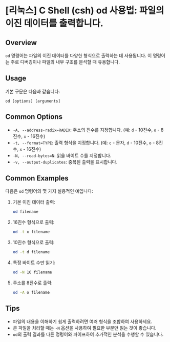 # [리눅스] C Shell (csh) od 사용법: 파일의 이진 데이터를 출력합니다.

## Overview
`od` 명령어는 파일의 이진 데이터를 다양한 형식으로 출력하는 데 사용됩니다. 이 명령어는 주로 디버깅이나 파일의 내부 구조를 분석할 때 유용합니다.

## Usage
기본 구문은 다음과 같습니다:
```
od [options] [arguments]
```

## Common Options
- `-A, --address-radix=RADIX`: 주소의 진수를 지정합니다. (예: `d` - 10진수, `o` - 8진수, `x` - 16진수)
- `-t, --format=TYPE`: 출력 형식을 지정합니다. (예: `c` - 문자, `d` - 10진수, `o` - 8진수, `x` - 16진수)
- `-N, --read-bytes=N`: 읽을 바이트 수를 지정합니다.
- `-v, --output-duplicates`: 중복된 출력을 표시합니다.

## Common Examples
다음은 `od` 명령어의 몇 가지 실용적인 예입니다:

1. 기본 이진 데이터 출력:
   ```bash
   od filename
   ```

2. 16진수 형식으로 출력:
   ```bash
   od -t x filename
   ```

3. 10진수 형식으로 출력:
   ```bash
   od -t d filename
   ```

4. 특정 바이트 수만 읽기:
   ```bash
   od -N 16 filename
   ```

5. 주소를 8진수로 출력:
   ```bash
   od -A o filename
   ```

## Tips
- 파일의 내용을 이해하기 쉽게 출력하려면 여러 형식을 조합하여 사용하세요.
- 큰 파일을 처리할 때는 `-N` 옵션을 사용하여 필요한 부분만 읽는 것이 좋습니다.
- `od`의 출력 결과를 다른 명령어와 파이프하여 추가적인 분석을 수행할 수 있습니다.